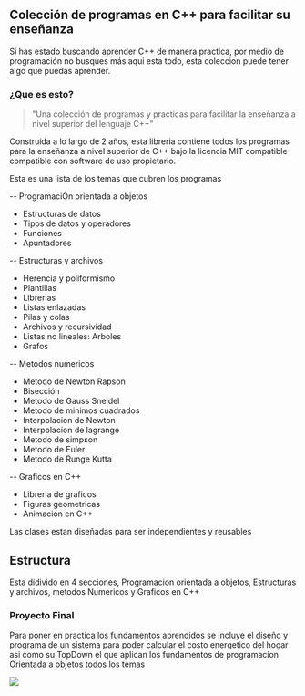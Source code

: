 ## Colección de programas en C++ para facilitar su enseñanza 

Si has estado buscando aprender C++ de manera practica, por medio de programación 
no busques más aqui esta todo, esta coleccion puede tener algo que puedas aprender.

### ¿Que es esto?

> "Una colección de programas y practicas para facilitar la enseñanza
a nivel superior del lenguaje C++"
 
Construida a lo largo de 2 años, esta libreria contiene 
todos los programas para la enseñanza a nivel superior de C++ bajo la
licencia MIT compatible compatible con software de uso propietario.

Esta es una lista de los temas que cubren los programas

-- ProgramaciÓn orientada a objetos
- Estructuras de datos
- Tipos de datos y operadores
- Funciones
- Apuntadores

-- Estructuras y archivos
- Herencia y poliformismo
- Plantillas
- Librerias
- Listas enlazadas
- Pilas y colas
- Archivos y recursividad
- Listas no lineales: Arboles
- Grafos

-- Metodos numericos
- Metodo de Newton Rapson
- Bisección
- Metodo de Gauss Sneidel
- Metodo de minimos cuadrados
- Interpolacion de Newton
- Interpolacion de lagrange
- Metodo de simpson
- Metodo de Euler
- Metodo de Runge Kutta

-- Graficos en C++
- Libreria de graficos
- Figuras geometricas
- Animación en C++

Las clases estan diseñadas para ser independientes y reusables 

## Estructura

Esta didivido en 4 secciones, Programacion orientada a objetos, Estructuras y archivos, metodos Numericos y Graficos en C++

### Proyecto Final

Para poner en practica los fundamentos aprendidos se incluye el diseño y programa de un sistema para poder calcular el costo energetico del hogar asi como su TopDown el que aplican los fundamentos de programacion Orientada a objetos todos los temas 

<img src="https://github.com/vazeri/Programacion-Orientada-a-Objetos/blob/master/01_Programaci%C3%B3n%20orientada%20a%20objetos/Top.jpg">
